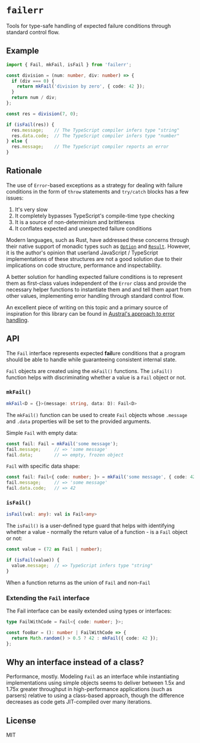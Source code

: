 
# `failerr`

Tools for type-safe handling of expected failure conditions through standard
control flow.

## Example 

```typescript
import { Fail, mkFail, isFail } from 'failerr';

const division = (num: number, div: number) => {
  if (div === 0) {
    return mkFail('division by zero', { code: 42 });
  }
  return num / div;
};

const res = division(7, 0);

if (isFail(res)) {
  res.message;    // The TypeScript compiler infers type "string"
  res.data.code;  // The TypeScript compiler infers type "number"
} else {
  res.message;    // The TypeScript compiler reports an error
}
```

## Rationale

The use of `Error`-based exceptions as a strategy for dealing with failure
conditions in the form of `throw` statements and `try/catch` blocks has a
few issues:

1. It's very slow
2. It completely bypasses TypeScript's compile-time type checking
3. It is a source of non-determinism and brittleness
4. It conflates expected and unexpected failure conditions

Modern languages, such as Rust, have addressed these concerns through their
native support of monadic types such as [`Option`][3] and [`Result`][4].
However, it is the author's opinion that userland JavaScript / TypeScript
implementations of these structures are not a good solution due to their
implications on code structure, performance and inspectability. 

A better solution for handling expected failure conditions is to represent
them as first-class values independent of the `Error` class and provide the
necessary helper functions to instantiate them and and tell them apart from
other values, implementing error handling through standard control flow.

An excellent piece of writing on this topic and a primary source of inspiration
for this library can be found in [Austral's approach to error handling][2].

## API

The `Fail` interface represents expected **fail**ure conditions that a program
should be able to handle while guaranteeing consistent internal state. 

`Fail` objects are created using the `mkFail()` functions. The `isFail()`
function helps with discriminating whether a value is a `Fail` object or not.

### `mkFail() `

```typescript
mkFail<D = {}>(message: string, data: D): Fail<D>
```

The `mkFail()` function can be used to create `Fail` objects whose `.message`
and `.data` properties will be set to the provided arguments.

Simple `Fail` with empty data:

```typescript
const fail: Fail = mkFail('some message');
fail.message;     // => 'some message'
fail.data;        // => empty, frozen object
```

`Fail` with specific data shape:

```typescript
const fail: Fail<{ code: number; }> = mkFail('some message', { code: 42});
fail.message;     // => 'some message'
fail.data.code;   // => 42
```

### `isFail()`

```typescript
isFail(val: any): val is Fail<any>
```

The `isFail()` is a user-defined type guard that helps with identifying
whether a value - normally the return value of a function - is a `Fail`
object or not:

```typescript
const value = (72 as Fail | number);

if (isFail(value)) {
  value.message;  // => TypeScript infers type "string"
}
```
When a function returns  as the union of `Fail` and
non-`Fail`

### Extending the `Fail` interface 

The Fail interface can be easily extended using types or interfaces:

```typescript
type FailWithCode = Fail<{ code: number; }>;

const fooBar = (): number | FailWithCode => {
  return Math.random() > 0.5 ? 42 : mkFail({ code: 42 });
};
```

## Why an interface instead of a class?

Performance, mostly. Modeling `Fail` as an interface while instantiating
implementations using simple objects seems to deliver between 1.5x and
1.75x greater throughput in high-performance applications (such as parsers)
relative to using a class-based approach, though the difference decreases
as code gets JIT-compiled over many iterations.

## License

MIT

[1]: https://doc.rust-lang.org/std/result/
[2]: https://austral-lang.org/spec/spec.html#rationale-errors

[3]: https://doc.rust-lang.org/std/option/
[4]: https://doc.rust-lang.org/std/result/
